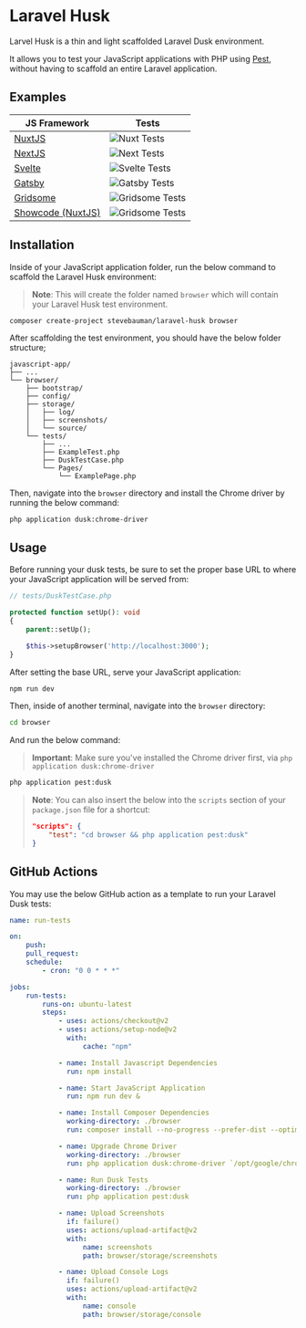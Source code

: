 # Laravel Husk

Larvel Husk is a thin and light scaffolded Laravel Dusk environment.

It allows you to test your JavaScript applications with PHP using [Pest](https://pestphp.com), without having to scaffold an entire Laravel application.

## Examples

| JS Framework                                                     | Tests                                                                                                             |
| ---------------------------------------------------------------- | ----------------------------------------------------------------------------------------------------------------- |
| [NuxtJS](https://github.com/stevebauman/laravel-husk-nuxt)       | ![Nuxt Tests](https://github.com/stevebauman/laravel-husk-nuxt/actions/workflows/run-tests.yml/badge.svg)         |
| [NextJS](https://github.com/stevebauman/laravel-husk-next)       | ![Next Tests](https://github.com/stevebauman/laravel-husk-next/actions/workflows/run-tests.yml/badge.svg)         |
| [Svelte](https://github.com/stevebauman/laravel-husk-svelte)     | ![Svelte Tests](https://github.com/stevebauman/laravel-husk-svelte/actions/workflows/run-tests.yml/badge.svg)     |
| [Gatsby](https://github.com/stevebauman/laravel-husk-gatsby)     | ![Gatsby Tests](https://github.com/stevebauman/laravel-husk-gatsby/actions/workflows/run-tests.yml/badge.svg)     |
| [Gridsome](https://github.com/stevebauman/laravel-husk-gridsome) | ![Gridsome Tests](https://github.com/stevebauman/laravel-husk-gridsome/actions/workflows/run-tests.yml/badge.svg) |
| [Showcode (NuxtJS)](https://github.com/stevebauman/showcode)     | ![Gridsome Tests](https://github.com/stevebauman/showcode/actions/workflows/run-tests.yml/badge.svg)              |

## Installation

Inside of your JavaScript application folder, run the below command to scaffold the Laravel Husk environment:

> **Note**: This will create the folder named `browser` which will contain your Laravel Husk test environment.

```bash
composer create-project stevebauman/laravel-husk browser
```

After scaffolding the test environment, you should have the below folder structure;

```
javascript-app/
├── ...
└── browser/
    ├── bootstrap/
    ├── config/
    ├── storage/
    │   ├── log/
    │   ├── screenshots/
    │   └── source/
    └── tests/
        ├── ...
        ├── ExampleTest.php
        ├── DuskTestCase.php
        └── Pages/
            └── ExamplePage.php
```

Then, navigate into the `browser` directory and install the Chrome driver by running the below command:

```
php application dusk:chrome-driver
```

## Usage

Before running your dusk tests, be sure to set the proper base URL to where your JavaScript application will be served from:

```php
// tests/DuskTestCase.php

protected function setUp(): void
{
    parent::setUp();

    $this->setupBrowser('http://localhost:3000');
}
```

After setting the base URL, serve your JavaScript application:

```bash
npm run dev
```

Then, inside of another terminal, navigate into the `browser` directory:

```bash
cd browser
```

And run the below command:

> **Important**: Make sure you've installed the Chrome driver first, via `php application dusk:chrome-driver`

```bash
php application pest:dusk
```

> **Note**: You can also insert the below into the `scripts` section of your `package.json` file for a shortcut:
> ```json
> "scripts": {
>     "test": "cd browser && php application pest:dusk"
> }
> ```

## GitHub Actions

You may use the below GitHub action as a template to run your Laravel Dusk tests:

```yaml
name: run-tests

on:
    push:
    pull_request:
    schedule:
        - cron: "0 0 * * *"

jobs:
    run-tests:
        runs-on: ubuntu-latest
        steps:
            - uses: actions/checkout@v2
            - uses: actions/setup-node@v2
              with:
                  cache: "npm"

            - name: Install Javascript Dependencies
              run: npm install

            - name: Start JavaScript Application
              run: npm run dev &

            - name: Install Composer Dependencies
              working-directory: ./browser
              run: composer install --no-progress --prefer-dist --optimize-autoloader

            - name: Upgrade Chrome Driver
              working-directory: ./browser
              run: php application dusk:chrome-driver `/opt/google/chrome/chrome --version | cut -d " " -f3 | cut -d "." -f1`

            - name: Run Dusk Tests
              working-directory: ./browser
              run: php application pest:dusk

            - name: Upload Screenshots
              if: failure()
              uses: actions/upload-artifact@v2
              with:
                  name: screenshots
                  path: browser/storage/screenshots

            - name: Upload Console Logs
              if: failure()
              uses: actions/upload-artifact@v2
              with:
                  name: console
                  path: browser/storage/console
```
